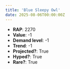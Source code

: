 ```yaml
---
title: 'Blue Sleepy Owl'
date: 2025-08-06T00:00:00Z
---
```

- **RAP**: 2270
- **Value**: -1
- **Demand level**: -1
- **Trend**: -1
- **Projected?**: True
- **Hyped?**: True
- **Rare?**: True
